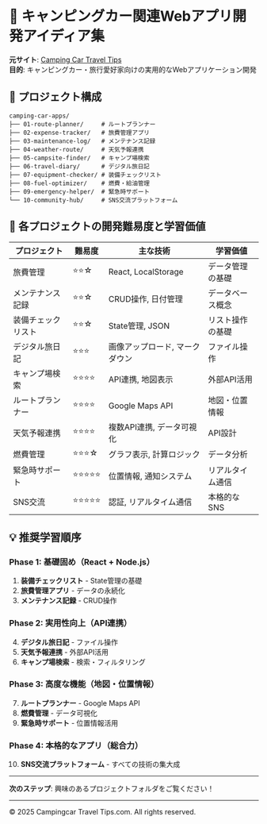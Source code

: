 # 🚐 キャンピングカー関連Webアプリ開発アイディア集

**元サイト**: [Camping Car Travel Tips](https://campingcartraveltips.com/)  
**目的**: キャンピングカー・旅行愛好家向けの実用的なWebアプリケーション開発

## 📁 プロジェクト構成

```
camping-car-apps/
├── 01-route-planner/     # ルートプランナー
├── 02-expense-tracker/   # 旅費管理アプリ
├── 03-maintenance-log/   # メンテナンス記録
├── 04-weather-route/     # 天気予報連携
├── 05-campsite-finder/   # キャンプ場検索
├── 06-travel-diary/      # デジタル旅日記
├── 07-equipment-checker/ # 装備チェックリスト
├── 08-fuel-optimizer/    # 燃費・給油管理
├── 09-emergency-helper/  # 緊急時サポート
└── 10-community-hub/     # SNS交流プラットフォーム
```

## 🎯 各プロジェクトの開発難易度と学習価値

| プロジェクト | 難易度 | 主な技術 | 学習価値 |
|-------------|--------|----------|----------|
| 旅費管理 | ⭐⭐☆ | React, LocalStorage | データ管理の基礎 |
| メンテナンス記録 | ⭐⭐☆ | CRUD操作, 日付管理 | データベース概念 |
| 装備チェックリスト | ⭐⭐☆ | State管理, JSON | リスト操作の基礎 |
| デジタル旅日記 | ⭐⭐⭐ | 画像アップロード, マークダウン | ファイル操作 |
| キャンプ場検索 | ⭐⭐⭐⭐ | API連携, 地図表示 | 外部API活用 |
| ルートプランナー | ⭐⭐⭐⭐ | Google Maps API | 地図・位置情報 |
| 天気予報連携 | ⭐⭐⭐⭐ | 複数API連携, データ可視化 | API設計 |
| 燃費管理 | ⭐⭐⭐☆ | グラフ表示, 計算ロジック | データ分析 |
| 緊急時サポート | ⭐⭐⭐⭐⭐ | 位置情報, 通知システム | リアルタイム通信 |
| SNS交流 | ⭐⭐⭐⭐⭐ | 認証, リアルタイム通信 | 本格的なSNS |

## 💡 推奨学習順序

### Phase 1: 基礎固め（React + Node.js）
1. **装備チェックリスト** - State管理の基礎
2. **旅費管理アプリ** - データの永続化
3. **メンテナンス記録** - CRUD操作

### Phase 2: 実用性向上（API連携）
4. **デジタル旅日記** - ファイル操作
5. **天気予報連携** - 外部API活用
6. **キャンプ場検索** - 検索・フィルタリング

### Phase 3: 高度な機能（地図・位置情報）
7. **ルートプランナー** - Google Maps API
8. **燃費管理** - データ可視化
9. **緊急時サポート** - 位置情報活用

### Phase 4: 本格的なアプリ（総合力）
10. **SNS交流プラットフォーム** - すべての技術の集大成

---

**次のステップ**: 興味のあるプロジェクトフォルダをご覧ください！

---

© 2025 Campingcar Travel Tips.com. All rights reserved.